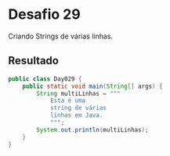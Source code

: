 # Desafio 29

Criando Strings de várias linhas.

## Resultado

```java
public class Day029 {
    public static void main(String[] args) {
        String multiLinhas = """
            Esta é uma
            string de várias
            linhas em Java.
            """;
        System.out.println(multiLinhas);
    }
}
```